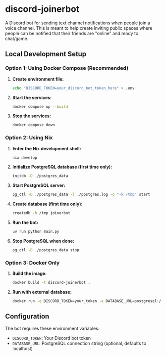 # discord-joinerbot

A Discord bot for sending text channel notifications when people join a voice channel.
This is meant to help create inviting public spaces where people can be notified that
their friends are "online" and ready to chat/game.

## Local Development Setup

### Option 1: Using Docker Compose (Recommended)

1. **Create environment file:**
   ```bash
   echo "DISCORD_TOKEN=your_discord_bot_token_here" > .env
   ```

2. **Start the services:**
   ```bash
   docker compose up --build
   ```

3. **Stop the services:**
   ```bash
   docker compose down
   ```

### Option 2: Using Nix

1. **Enter the Nix development shell:**
   ```bash
   nix develop
   ```

2. **Initialize PostgreSQL database (first time only):**
   ```bash
   initdb -D ./postgres_data
   ```

3. **Start PostgreSQL server:**
   ```bash
   pg_ctl -D ./postgres_data -l ./postgres.log -o "-k /tmp" start
   ```

4. **Create database (first time only):**
   ```bash
   createdb -h /tmp joinerbot
   ```

5. **Run the bot:**
   ```bash
   uv run python main.py
   ```

6. **Stop PostgreSQL when done:**
   ```bash
   pg_ctl -D ./postgres_data stop
   ```

### Option 3: Docker Only

1. **Build the image:**
   ```bash
   docker build -t discord-joinerbot .
   ```

2. **Run with external database:**
   ```bash
   docker run -e DISCORD_TOKEN=your_token -e DATABASE_URL=postgresql://user:pass@host:port/dbname discord-joinerbot
   ```

## Configuration

The bot requires these environment variables:
- `DISCORD_TOKEN`: Your Discord bot token
- `DATABASE_URL`: PostgreSQL connection string (optional, defaults to localhost)

